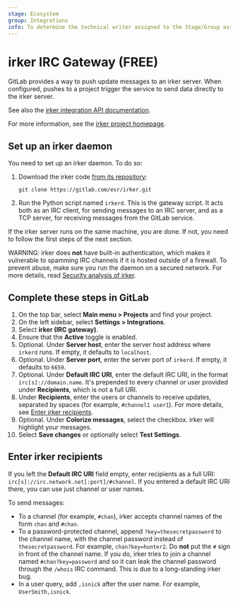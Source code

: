 ```yaml
---
stage: Ecosystem
group: Integrations
info: To determine the technical writer assigned to the Stage/Group associated with this page, see https://about.gitlab.com/handbook/engineering/ux/technical-writing/#assignments
---
```


# irker IRC Gateway **(FREE)**

GitLab provides a way to push update messages to an irker server. When
configured, pushes to a project trigger the service to send data directly
to the irker server.

See also the [irker integration API documentation](../../../api/integrations.md).

For more information, see the [irker project homepage](https://gitlab.com/esr/irker).

## Set up an irker daemon

You need to set up an irker daemon. To do so:

1. Download the irker code [from its repository](https://gitlab.com/esr/irker):

   ```shell
   git clone https://gitlab.com/esr/irker.git
   ```

1. Run the Python script named `irkerd`. This is the gateway script.
   It acts both as an IRC client, for sending messages to an IRC server,
   and as a TCP server, for receiving messages from the GitLab service.

If the irker server runs on the same machine, you are done. If not, you
need to follow the first steps of the next section.

WARNING:
irker does **not** have built-in authentication, which makes it vulnerable to spamming IRC channels if
it is hosted outside of a firewall. To prevent abuse, make sure you run the daemon on a secured
network. For more details, read
[Security analysis of irker](http://www.catb.org/~esr/irker/security.html).

## Complete these steps in GitLab

1. On the top bar, select **Main menu > Projects** and find your project.
1. On the left sidebar, select **Settings > Integrations**.
1. Select **irker (IRC gateway)**.
1. Ensure that the **Active** toggle is enabled.
1. Optional. Under **Server host**, enter the server host address where `irkerd` runs. If empty,
   it defaults to `localhost`.
1. Optional. Under **Server port**, enter the server port of `irkerd`. If empty, it defaults to `6659`.
1. Optional. Under **Default IRC URI**, enter the default IRC URI, in the format `irc[s]://domain.name`.
   It's prepended to every channel or user provided under **Recipients**, which is not a full URI.
1. Under **Recipients**, enter the users or channels to receive updates, separated by spaces
   (for example, `#channel1 user1`). For more details, see [Enter irker recipients](#enter-irker-recipients).
1. Optional. Under **Colorize messages**, select the checkbox. irker will highlight your messages.
1. Select **Save changes** or optionally select **Test Settings**.

## Enter irker recipients

If you left the **Default IRC URI** field empty, enter recipients as a full URI:
`irc[s]://irc.network.net[:port]/#channel`. If you entered a default IRC URI there, you can use just
channel or user names.

To send messages:

- To a channel (for example, `#chan`), irker accepts channel names of the form `chan` and
  `#chan`.
- To a password-protected channel, append `?key=thesecretpassword` to the channel name,
  with the channel password instead of `thesecretpassword`. For example, `chan?key=hunter2`.
  Do **not** put the `#` sign in front of the channel name. If you do, irker tries to join a
  channel named `#chan?key=password` and so it can leak the channel password through the
  `/whois` IRC command. This is due to a long-standing irker bug.
- In a user query, add `,isnick` after the user name. For example, `UserSmith,isnick`.
